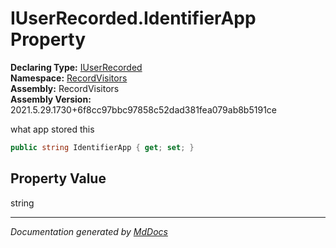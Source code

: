 ﻿<!--  
  <auto-generated>   
    The contents of this file were generated by a tool.  
    Changes to this file may be list if the file is regenerated  
  </auto-generated>   
-->

# IUserRecorded.IdentifierApp Property

**Declaring Type:** [IUserRecorded](../index.md)  
**Namespace:** [RecordVisitors](../../index.md)  
**Assembly:** RecordVisitors  
**Assembly Version:** 2021.5.29.1730+6f8cc97bbc97858c52dad381fea079ab8b5191ce

what app stored this

```csharp
public string IdentifierApp { get; set; }
```

## Property Value

string

___

*Documentation generated by [MdDocs](https://github.com/ap0llo/mddocs)*
